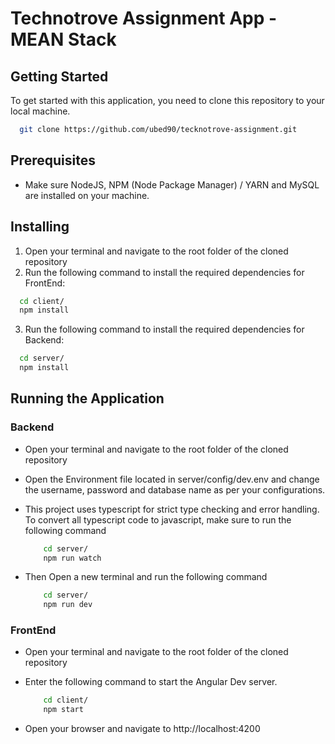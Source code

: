# Technotrove Assignment App -  MEAN Stack

## Getting Started
To get started with this application, you need to clone this repository to your local machine.


```bash
  git clone https://github.com/ubed90/tecknotrove-assignment.git
```

## Prerequisites
- Make sure NodeJS, NPM (Node Package Manager) / YARN and MySQL are installed on your machine.
## Installing
1. Open your terminal and navigate to the root folder of the cloned repository
2. Run the following command to install the required dependencies for FrontEnd:
```bash
  cd client/
  npm install
```
3. Run the following command to install the required dependencies for Backend:
```bash
  cd server/
  npm install
```

## Running the Application

### Backend
- Open your terminal and navigate to the root folder of the cloned repository
- Open the Environment file located in server/config/dev.env and change the username, password and database name as per your configurations.
- This project uses typescript for strict type checking and error handling. To convert all typescript code to javascript, make sure to run the following    command
    ```bash
        cd server/
        npm run watch
    ```

- Then Open a new terminal and run the following command
    ```bash
        cd server/
        npm run dev
    ```

### FrontEnd
- Open your terminal and navigate to the root folder of the cloned repository
- Enter the following command to start the Angular Dev server.
    ```bash
        cd client/
        npm start
    ```

- Open your browser and navigate to http://localhost:4200